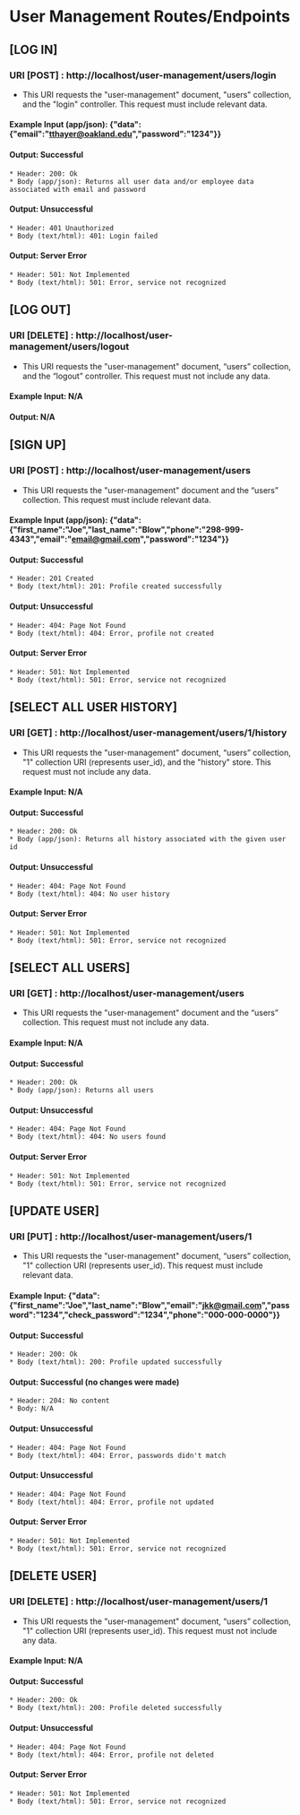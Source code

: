# User Management Routes/Endpoints

## [LOG IN]
### URI [POST] : http://localhost/user-management/users/login
* This URI requests the "user-management" document, "users" collection, and the "login" controller. This request must include relevant data.
#### Example Input (app/json): {"data":{"email":"tthayer@oakland.edu","password":"1234"}}
#### Output: Successful
    * Header: 200: Ok
    * Body (app/json): Returns all user data and/or employee data associated with email and password
#### Output: Unsuccessful
    * Header: 401 Unauthorized 
    * Body (text/html): 401: Login failed
#### Output: Server Error
    * Header: 501: Not Implemented
    * Body (text/html): 501: Error, service not recognized

## [LOG OUT]
### URI [DELETE] : http://localhost/user-management/users/logout
* This URI requests the "user-management" document, “users” collection, and the “logout” controller. This request must not include any data.
#### Example Input: N/A
#### Output: N/A

## [SIGN UP]
### URI [POST] : http://localhost/user-management/users
* This URI requests the "user-management" document and the “users” collection.  This request must include relevant data.
#### Example Input (app/json): {"data":{"first_name":"Joe","last_name":"Blow","phone":"298-999-4343","email":"email@gmail.com","password":"1234"}}
#### Output: Successful 
    * Header: 201 Created
    * Body (text/html): 201: Profile created successfully
#### Output: Unsuccessful 
    * Header: 404: Page Not Found
    * Body (text/html): 404: Error, profile not created
#### Output: Server Error
    * Header: 501: Not Implemented
    * Body (text/html): 501: Error, service not recognized

## [SELECT ALL USER HISTORY]
### URI [GET] : http://localhost/user-management/users/1/history
* This URI requests the "user-management" document, “users” collection, "1" collection URI (represents user_id), and the "history" store. This request must not include any data.
#### Example Input: N/A
#### Output: Successful
    * Header: 200: Ok
    * Body (app/json): Returns all history associated with the given user id
#### Output: Unsuccessful 
    * Header: 404: Page Not Found
    * Body (text/html): 404: No user history
#### Output: Server Error
    * Header: 501: Not Implemented
    * Body (text/html): 501: Error, service not recognized

## [SELECT ALL USERS]
### URI [GET] : http://localhost/user-management/users
* This URI requests the "user-management" document and the “users” collection. This request must not include any data.
#### Example Input: N/A
#### Output: Successful
    * Header: 200: Ok
    * Body (app/json): Returns all users
#### Output: Unsuccessful 
    * Header: 404: Page Not Found
    * Body (text/html): 404: No users found
#### Output: Server Error
    * Header: 501: Not Implemented
    * Body (text/html): 501: Error, service not recognized

## [UPDATE USER]
### URI [PUT] : http://localhost/user-management/users/1
* This URI requests the "user-management" document, “users” collection, "1" collection URI (represents user_id). This request must include relevant data.
#### Example Input: {"data":{"first_name":"Joe","last_name":"Blow","email":"jkk@gmail.com","password":"1234","check_password":"1234","phone":"000-000-0000"}}
#### Output: Successful
    * Header: 200: Ok
    * Body (text/html): 200: Profile updated successfully
#### Output: Successful (no changes were made)
    * Header: 204: No content
    * Body: N/A
#### Output: Unsuccessful 
    * Header: 404: Page Not Found
    * Body (text/html): 404: Error, passwords didn't match
#### Output: Unsuccessful 
    * Header: 404: Page Not Found
    * Body (text/html): 404: Error, profile not updated
#### Output: Server Error
    * Header: 501: Not Implemented
    * Body (text/html): 501: Error, service not recognized

## [DELETE USER]
### URI [DELETE] : http://localhost/user-management/users/1
* This URI requests the "user-management" document, “users” collection, "1" collection URI (represents user_id). This request must not include any data.
#### Example Input: N/A
#### Output: Successful
    * Header: 200: Ok
    * Body (text/html): 200: Profile deleted successfully
#### Output: Unsuccessful 
    * Header: 404: Page Not Found
    * Body (text/html): 404: Error, profile not deleted
#### Output: Server Error
    * Header: 501: Not Implemented
    * Body (text/html): 501: Error, service not recognized